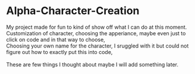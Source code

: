 # Alpha-Character-Creation
My project made for fun to kind of show off what I can do at this moment.\
Customization of character, choosing the apperiance, maybe even just to click on code and in that way to choose,\
Choosing your own name for the character, I sruggled with it but could not figure out how to exactly put this into code,\
\
These are few things I thought about maybe I will add something later.
